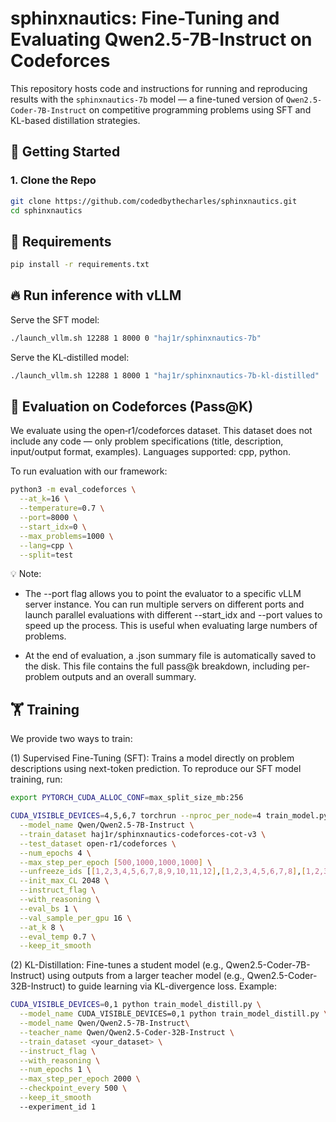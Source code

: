 # sphinxnautics: Fine-Tuning and Evaluating Qwen2.5-7B-Instruct on Codeforces

This repository hosts code and instructions for running and reproducing results with the `sphinxnautics-7b` model — a fine-tuned version of `Qwen2.5-Coder-7B-Instruct` on competitive programming problems using SFT and KL-based distillation strategies.

## 🚀 Getting Started

### 1. Clone the Repo

```bash
git clone https://github.com/codedbythecharles/sphinxnautics.git
cd sphinxnautics
```

## 🧰 Requirements

```bash
pip install -r requirements.txt
```


## 🔥 Run inference with vLLM

Serve the SFT model:
```bash
./launch_vllm.sh 12288 1 8000 0 "haj1r/sphinxnautics-7b"
```


Serve the KL‑distilled model:

```bash
./launch_vllm.sh 12288 1 8000 1 "haj1r/sphinxnautics-7b-kl-distilled"
```


## 🧪 Evaluation on Codeforces (Pass@K)
We evaluate using the open‑r1/codeforces dataset.
This dataset does not include any code — only problem specifications (title, description, input/output format, examples).
Languages supported: cpp, python.

To run evaluation with our framework:

```bash
python3 -m eval_codeforces \
  --at_k=16 \
  --temperature=0.7 \
  --port=8000 \
  --start_idx=0 \
  --max_problems=1000 \
  --lang=cpp \
  --split=test
```

💡 Note: 

- The --port flag allows you to point the evaluator to a specific vLLM server instance.
You can run multiple servers on different ports and launch parallel evaluations with different --start_idx and --port values to speed up the process. This is useful when evaluating large numbers of problems.

- At the end of evaluation, a .json summary file is automatically saved to the disk. This file contains the full pass@k breakdown, including per-problem outputs and an overall summary.

## 🏋️ Training
We provide two ways to train:

(1) Supervised Fine-Tuning (SFT): Trains a model directly on problem descriptions using next-token prediction. To reproduce our SFT model training, run:

```bash
export PYTORCH_CUDA_ALLOC_CONF=max_split_size_mb:256

CUDA_VISIBLE_DEVICES=4,5,6,7 torchrun --nproc_per_node=4 train_model.py \
  --model_name Qwen/Qwen2.5-7B-Instruct \
  --train_dataset haj1r/sphinxnautics-codeforces-cot-v3 \
  --test_dataset open-r1/codeforces \
  --num_epochs 4 \
  --max_step_per_epoch [500,1000,1000,1000] \
  --unfreeze_ids [[1,2,3,4,5,6,7,8,9,10,11,12],[1,2,3,4,5,6,7,8],[1,2,3,4],[1,2,3,4]] \
  --init_max_CL 2048 \
  --instruct_flag \
  --with_reasoning \
  --eval_bs 1 \
  --val_sample_per_gpu 16 \
  --at_k 8 \
  --eval_temp 0.7 \
  --keep_it_smooth
```

(2) KL-Distillation: Fine-tunes a student model (e.g., Qwen2.5-Coder-7B-Instruct) using outputs from a larger teacher model (e.g., Qwen2.5-Coder-32B-Instruct) to guide learning via KL-divergence loss. Example:

```bash
CUDA_VISIBLE_DEVICES=0,1 python train_model_distill.py \
  --model_name CUDA_VISIBLE_DEVICES=0,1 python train_model_distill.py \
  --model_name Qwen/Qwen2.5-7B-Instruct\
  --teacher_name Qwen/Qwen2.5-Coder-32B-Instruct \
  --train_dataset <your_dataset> \
  --instruct_flag \
  --with_reasoning \
  --num_epochs 1 \
  --max_step_per_epoch 2000 \
  --checkpoint_every 500 \
  --keep_it_smooth
  --experiment_id 1
```

